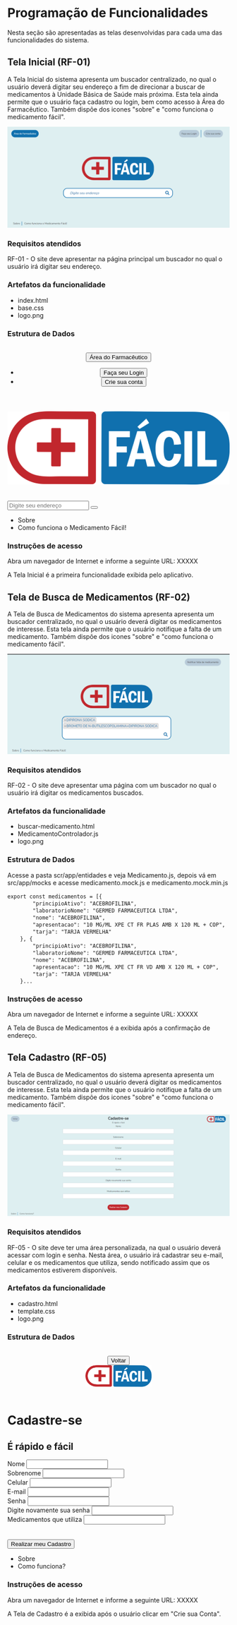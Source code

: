 # Programação de Funcionalidades

Nesta seção são apresentadas as telas desenvolvidas para cada uma das funcionalidades do sistema.

## Tela Inicial (RF-01)

A Tela Inicial do sistema apresenta um buscador centralizado, no qual o usuário deverá digitar seu endereço a fim de direcionar a buscar de medicamentos à Unidade Básica de Saúde mais próxima. Esta tela ainda permite que o usuário faça cadastro ou login, bem como acesso à Área do Farmacêutico. Também dispõe dos icones "sobre" e "como funciona o medicamento fácil".

![Inicial](img/principal.png)

### Requisitos atendidos 

RF-01 -  O site deve apresentar na página principal um buscador no qual o usuário irá digitar seu endereço.

### Artefatos da funcionalidade 

- index.html
- base.css
- logo.png

### Estrutura de Dados 

<!DOCTYPE html>
<html>
<head>
    <link href="css/bootstrap.min.css" rel="stylesheet" />
    <link rel="preconnect" href="https://fonts.googleapis.com">
    <link rel="preconnect" href="https://fonts.gstatic.com" crossorigin>
    <link href="https://fonts.googleapis.com/css2?family=Nunito&display=swap" rel="stylesheet">
    <link href="https://cdnjs.cloudflare.com/ajax/libs/font-awesome/6.1.1/css/all.min.css" rel="stylesheet">
    <link href="css/template.css" rel="stylesheet" />
    <meta charset="UTF-8">
    <title>Medicamento Fácil. Simples. Rápido.</title>
</head>
<body>
    <header>
        <br>
        <div class="row">
            <div class="col-sm-4">
                <button id="button1" class="btn botao-principal">Área do Farmacêutico</button>
            </div>
            <div class="col-sm-8 text-end">
                <ul class="lista-horizontal">
                    <li>
                        <button type="button" class="btn botao-padrao">Faça seu Login</button>
                    </li>
                    <li>
                        <a href="cadastro.html">
                            <button type="button" class="btn botao-padrao">Crie sua conta</button>
                        </a>
                    </li>
                </ul>
            </div>
        </div>
    </header>
    <main>
        <div class="row separador"></div>
        <div class="row">
            <div class="col-sm-4"></div>
            <div class="col-sm-4">
                <img src="imagens/logo.png" class="img-fluid" />
            </div>
            <div class="col-sm-4"></div>
        </div>
        <div class="row"></div>
        <br><br>
        <div class="row">
            <div class="col-sm-3"></div>
            <div class="col-sm-6">
                <div class="botao-busca">
                    <form method="get" action="mapa.html">
                        <input class='form-control buscador' type="text" placeholder="Digite seu endereço" />
                        <button type="submit" class="lupa">
                            <i class="fa-solid fa-magnifying-glass"></i>
                        </button>
                    </form>
                </div>
            </div>
            <div class="col-sm-3"></div>
        </div>
    </main>
    <footer class="row">
        <div class="col-md-12">
            <nav>
                <ul class="lista-horizontal">
                    <li>Sobre</li>
                    <li>Como funciona o Medicamento Fácil!</li>
                </ul>
            </nav>
        </div>
    </footer>
    <script src="js/bootstrap.min.js" type="javascript"></script>
</body>
</html>

### Instruções de acesso 

Abra um navegador de Internet e informe a seguinte URL: XXXXX

A Tela Inicial é a primeira funcionalidade exibida pelo aplicativo. 

## Tela de Busca de Medicamentos (RF-02)

A Tela de Busca de Medicamentos do sistema apresenta apresenta um buscador centralizado, no qual o usuário deverá digitar os medicamentos de interesse. Esta tela ainda permite que o usuário notifique a falta de um medicamento. Também dispõe dos icones "sobre" e "como funciona o medicamento fácil".

![Busca Medicamento](img/busca_medicamento.png)

### Requisitos atendidos 

RF-02 -  O site deve apresentar uma página com um buscador no qual o usuário irá digitar os medicamentos buscados.

### Artefatos da funcionalidade 

- buscar-medicamento.html
- MedicamentoControlador.js
- logo.png

### Estrutura de Dados 
Acesse a pasta scr/app/entidades e veja Medicamento.js, depois vá em src/app/mocks e acesse medicamento.mock.js e medicamento.mock.min.js

```
export const medicamentos = [{
        "principioAtivo": "ACEBROFILINA",
        "laboratorioNome": "GERMED FARMACEUTICA LTDA",
        "nome": "ACEBROFILINA",
        "apresentacao": "10 MG/ML XPE CT FR PLAS AMB X 120 ML + COP",
        "tarja": "TARJA VERMELHA"
    }, {
        "principioAtivo": "ACEBROFILINA",
        "laboratorioNome": "GERMED FARMACEUTICA LTDA",
        "nome": "ACEBROFILINA",
        "apresentacao": "10 MG/ML XPE CT FR VD AMB X 120 ML + COP",
        "tarja": "TARJA VERMELHA"
    }...
```

### Instruções de acesso 

Abra um navegador de Internet e informe a seguinte URL: XXXXX

A Tela de Busca de Medicamentos é a exibida após a confirmação de endereço. 

## Tela Cadastro (RF-05)

A Tela de Busca de Medicamentos do sistema apresenta apresenta um buscador centralizado, no qual o usuário deverá digitar os medicamentos de interesse. Esta tela ainda permite que o usuário notifique a falta de um medicamento. Também dispõe dos icones "sobre" e "como funciona o medicamento fácil".

![Cadastro](img/cadastro.png)

### Requisitos atendidos 

RF-05 -  O site deve ter uma área personalizada, na qual o usuário deverá acessar com login e senha. Nesta área, o usuário irá cadastrar seu e-mail, celular e os medicamentos que utiliza, sendo notificado assim que os medicamentos estiverem disponíveis.

### Artefatos da funcionalidade 

- cadastro.html
- template.css
- logo.png

### Estrutura de Dados 

<!DOCTYPE html>
<html>
<head>
    <link href="css/bootstrap.min.css" rel="stylesheet" />
    <link rel="preconnect" href="https://fonts.googleapis.com">
    <link rel="preconnect" href="https://fonts.gstatic.com" crossorigin>
    <link href="https://fonts.googleapis.com/css2?family=Nunito&display=swap" rel="stylesheet">
    <link href="https://cdnjs.cloudflare.com/ajax/libs/font-awesome/6.1.1/css/all.min.css" rel="stylesheet">
    <link href="css/template.css" rel="stylesheet" />
    <meta charset="UTF-8">
    <title>Medicamento Fácil. Simples. Rápido.</title>
</head>
<body class="ativar-rolamento">
    <header>
        <br>
        <div class="row">
            <div class="col-sm-6">
                <a href="index.html">
                    <button id="button1" class="btn botao-padrao">Voltar</button>
                </a>
            </div>
            <div class="col-sm-6 text-end">
                <a href="index.html">
                    <img src="imagens/logo.png" width="150" />
                </a>
            </div>
        </div>
    </header>
    <main class="text-center">
        <div class="row">
            <div class="col-sm-12">
                <h1>Cadastre-se</h1>
                <h2>É rápido e fácil</h2>                
            </div>
        </div>
        <div class="row">
            <div class="col-sm-3"></div>
            <div class="col-sm-6">
                <form class="row g-3">
                    <div class="col-md-12">
                        <label for="inputName" class="form-label">Nome</label>
                        <input type="text" class="form-control" id="inputName" >
                    </div>
                    <div class="col-md-12">
                        <label for="inputLastname" class="form-label">Sobrenome</label>
                        <input type="text" class="form-control" id="inputLastname" >
                    </div>
                    <div class="col-12">
                        <label for="inputPhone" class="form-label">Celular</label>
                        <input type="number" class="form-control" id="inputPhone">
                    </div>
                    <div class="col-md-12">
                        <label for="inputEmail" class="form-label">E-mail</label>
                        <input type="email" class="form-control" id="inputEmail">
                    </div>
                    <div class="col-md-12">
                        <label for="inputPassword" class="form-label">Senha</label>
                        <input type="password" class="form-control" id="inputPassword">
                    </div>
                    <div class="col-md-12">
                        <label for="inputPassword2" class="form-label">Digite novamente sua senha</label>
                        <input type="password" class="form-control" id="inputPassword2">
                    </div>
                    <div class="col-md-12">
                        <label for="inputMed" class="form-label">Medicamentos que utiliza</label>
                        <input type="text" class="form-control" id="inputMed">
                    </div>
                    </div>
                    <div class="row"></div>
                    <br><br>
                    <div class="col-12">
                        <button type="submit" class="btn botao-secundario">Realizar meu Cadastro</button>
                    </div>
                </form>
            </div>
            <div class="col-sm-3"></div>
        </div>
    </main>
    <footer class="row">
        <div class="col-md-12">
            <nav>
                <ul class="lista-horizontal">
                    <li>Sobre</li>
                    <li>Como funciona?</li>
                </ul>
            </nav>
        </div>
    </footer>
    <script src="js/bootstrap.min.js" type="javascript"></script>
</body>
</html>

### Instruções de acesso 

Abra um navegador de Internet e informe a seguinte URL: XXXXX

A Tela de Cadastro é a exibida após o usuário clicar em "Crie sua Conta".
